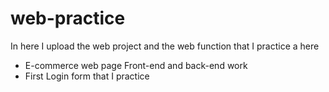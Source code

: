 # web-practice
In here I upload the web project and the web function that I practice a here

* E-commerce web page Front-end and back-end work
* First Login form that I practice
